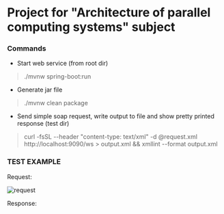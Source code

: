 # Project for "Architecture of parallel computing systems" subject

### Commands ###
* Start web service (from root dir)
>  ./mvnw spring-boot:run
* Generate jar file 
> ./mvnw clean package
* Send simple soap request, write output to file and show pretty printed response (test dir)
> curl -fsSL --header "content-type: text/xml" -d @request.xml http://localhost:9090/ws > output.xml && xmllint --format output.xml


### TEST EXAMPLE ###
Request:

![request](https://i.ibb.co/HrWNKxQ/carbon.png)

Response:

